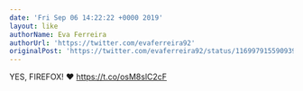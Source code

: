 ```yaml
---
date: 'Fri Sep 06 14:22:22 +0000 2019'
layout: like
authorName: Eva Ferreira
authorUrl: 'https://twitter.com/evaferreira92'
originalPost: 'https://twitter.com/evaferreira92/status/1169979155909398530'
---
```

YES, FIREFOX! ♥️ https://t.co/osM8slC2cF